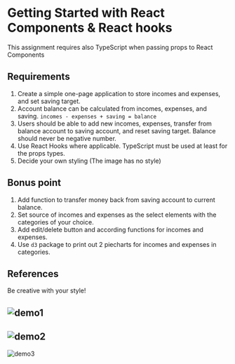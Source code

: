 # Getting Started with React Components & React hooks

This assignment requires also TypeScript when passing props to React Components

## Requirements

1. Create a simple one-page application to store incomes and expenses, and set
saving target.
2. Account balance can be calculated from incomes, expenses, and saving.
`incomes - expenses + saving = balance`
3. Users should be able to add new incomes, expenses, transfer from balance account to saving account, and reset saving target. Balance should never be negative number.
4. Use React Hooks where applicable. TypeScript must be used at least for the props types.
5. Decide your own styling (The image has no style)

## Bonus point

1. Add function to transfer money back from saving account to current balance.
2. Set source of incomes and expenses as the select elements with the categories of your choice.
3. Add edit/delete button and according functions for incomes and expenses.
4. Use `d3` package to print out 2 piecharts for incomes and expenses in categories.

## References

Be creative with your style!

![demo1](https://github.com/Integrify-Finland/bof-budget-control-app/blob/main/Screenshot%202022-10-10%20at%2017.26.52.png)
---

![demo2](https://github.com/Integrify-Finland/bof-budget-control-app/blob/main/Screenshot%202022-10-10%20at%2017.28.16.png)
---

![demo3](https://github.com/Integrify-Finland/bof-budget-control-app/blob/main/Screenshot%202022-10-10%20at%2017.44.06.png)
